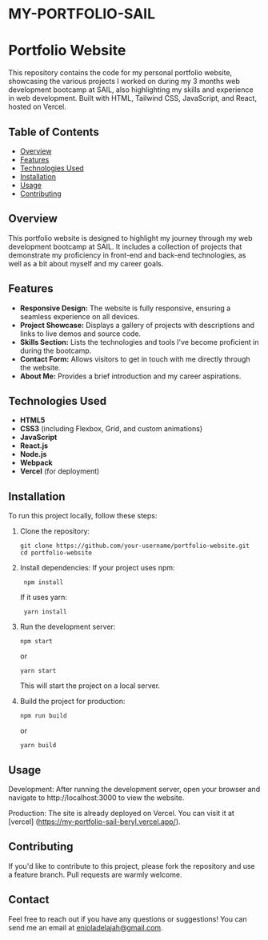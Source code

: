 # MY-PORTFOLIO-SAIL
# Portfolio Website

This repository contains the code for my personal portfolio website, showcasing the various projects I worked on during my 3 months web development bootcamp at SAIL, also highlighting my skills and experience in web development. Built with HTML, Tailwind CSS, JavaScript, and React, hosted on Vercel.

## Table of Contents

- [Overview](#overview)
- [Features](#features)
- [Technologies Used](#technologies-used)
- [Installation](#installation)
- [Usage](#usage)
- [Contributing](#contributing)

## Overview

This portfolio website is designed to highlight my journey through my web development bootcamp at SAIL. It includes a collection of projects that demonstrate my proficiency in front-end and back-end technologies, as well as a bit about myself and my career goals.

## Features

- **Responsive Design:** The website is fully responsive, ensuring a seamless experience on all devices.
- **Project Showcase:** Displays a gallery of projects with descriptions and links to live demos and source code.
- **Skills Section:** Lists the technologies and tools I've become proficient in during the bootcamp.
- **Contact Form:** Allows visitors to get in touch with me directly through the website.
- **About Me:** Provides a brief introduction and my career aspirations.

## Technologies Used

- **HTML5**
- **CSS3** (including Flexbox, Grid, and custom animations)
- **JavaScript**
- **React.js**
- **Node.js**
- **Webpack**
- **Vercel** (for deployment)

## Installation

To run this project locally, follow these steps:

1. Clone the repository:
     ```
     git clone https://github.com/your-username/portfolio-website.git
     cd portfolio-website

3. Install dependencies:
    If your project uses npm:
   ```
    npm install
   ```
    If it uses yarn:
   ```
    yarn install  
    ```
3. Run the development server:
    ```
    npm start
    ```
    or
    ```
    yarn start
    ```
    This will start the project on a local server.

5. Build the project for production:
    ```
    npm run build
    ```
    or
    ```
    yarn build
    ```

## Usage
Development: After running the development server, open your browser and navigate to http://localhost:3000 to view the website.

Production: The site is already deployed on Vercel. You can visit it at [vercel] (https://my-portfolio-sail-beryl.vercel.app/).

## Contributing
If you'd like to contribute to this project, please fork the repository and use a feature branch. Pull requests are warmly welcome.

## Contact
Feel free to reach out if you have any questions or suggestions! You can send me an email at [enioladelajah@gmail.com](mailto:enioladelajah@gmail.com).
